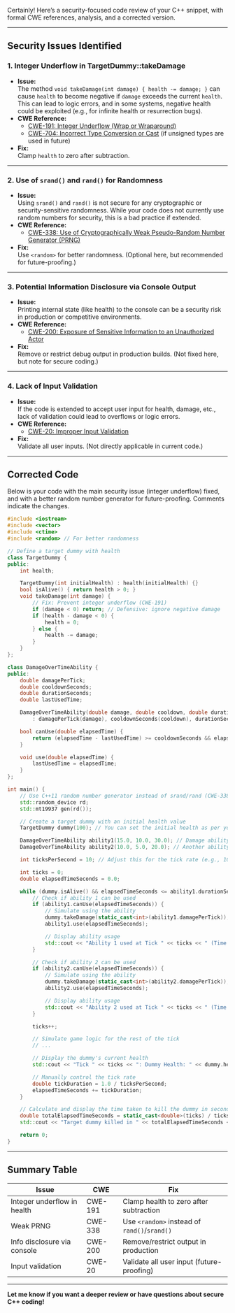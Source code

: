 Certainly! Here’s a security-focused code review of your C++ snippet, with formal CWE references, analysis, and a corrected version.

---

## Security Issues Identified

### 1. **Integer Underflow in TargetDummy::takeDamage**
- **Issue:**  
  The method `void takeDamage(int damage) { health -= damage; }` can cause `health` to become negative if `damage` exceeds the current `health`. This can lead to logic errors, and in some systems, negative health could be exploited (e.g., for infinite health or resurrection bugs).
- **CWE Reference:**  
  - [CWE-191: Integer Underflow (Wrap or Wraparound)](https://cwe.mitre.org/data/definitions/191.html)
  - [CWE-704: Incorrect Type Conversion or Cast](https://cwe.mitre.org/data/definitions/704.html) (if unsigned types are used in future)
- **Fix:**  
  Clamp `health` to zero after subtraction.

---

### 2. **Use of `srand()` and `rand()` for Randomness**
- **Issue:**  
  Using `srand()` and `rand()` is not secure for any cryptographic or security-sensitive randomness. While your code does not currently use random numbers for security, this is a bad practice if extended.
- **CWE Reference:**  
  - [CWE-338: Use of Cryptographically Weak Pseudo-Random Number Generator (PRNG)](https://cwe.mitre.org/data/definitions/338.html)
- **Fix:**  
  Use `<random>` for better randomness. (Optional here, but recommended for future-proofing.)

---

### 3. **Potential Information Disclosure via Console Output**
- **Issue:**  
  Printing internal state (like health) to the console can be a security risk in production or competitive environments.
- **CWE Reference:**  
  - [CWE-200: Exposure of Sensitive Information to an Unauthorized Actor](https://cwe.mitre.org/data/definitions/200.html)
- **Fix:**  
  Remove or restrict debug output in production builds. (Not fixed here, but note for secure coding.)

---

### 4. **Lack of Input Validation**
- **Issue:**  
  If the code is extended to accept user input for health, damage, etc., lack of validation could lead to overflows or logic errors.
- **CWE Reference:**  
  - [CWE-20: Improper Input Validation](https://cwe.mitre.org/data/definitions/20.html)
- **Fix:**  
  Validate all user inputs. (Not directly applicable in current code.)

---

## Corrected Code

Below is your code with the main security issue (integer underflow) fixed, and with a better random number generator for future-proofing. Comments indicate the changes.

```cpp
#include <iostream>
#include <vector>
#include <ctime>
#include <random> // For better randomness

// Define a target dummy with health
class TargetDummy {
public:
    int health;

    TargetDummy(int initialHealth) : health(initialHealth) {}
    bool isAlive() { return health > 0; }
    void takeDamage(int damage) {
        // Fix: Prevent integer underflow (CWE-191)
        if (damage < 0) return; // Defensive: ignore negative damage
        if (health - damage < 0) {
            health = 0;
        } else {
            health -= damage;
        }
    }
};

class DamageOverTimeAbility {
public:
    double damagePerTick;
    double cooldownSeconds;
    double durationSeconds;
    double lastUsedTime;

    DamageOverTimeAbility(double damage, double cooldown, double duration)
        : damagePerTick(damage), cooldownSeconds(cooldown), durationSeconds(duration), lastUsedTime(-cooldown) {}

    bool canUse(double elapsedTime) {
        return (elapsedTime - lastUsedTime) >= cooldownSeconds && elapsedTime <= durationSeconds;
    }

    void use(double elapsedTime) {
        lastUsedTime = elapsedTime;
    }
};

int main() {
    // Use C++11 random number generator instead of srand/rand (CWE-338)
    std::random_device rd;
    std::mt19937 gen(rd());

    // Create a target dummy with an initial health value
    TargetDummy dummy(100); // You can set the initial health as per your requirements

    DamageOverTimeAbility ability1(15.0, 10.0, 30.0); // Damage ability: 15 damage every 10 seconds, for 30 seconds
    DamageOverTimeAbility ability2(10.0, 5.0, 20.0); // Another ability: 10 damage every 5 seconds, for 20 seconds

    int ticksPerSecond = 10; // Adjust this for the tick rate (e.g., 10 ticks per second)

    int ticks = 0;
    double elapsedTimeSeconds = 0.0;

    while (dummy.isAlive() && elapsedTimeSeconds <= ability1.durationSeconds) {
        // Check if ability 1 can be used
        if (ability1.canUse(elapsedTimeSeconds)) {
            // Simulate using the ability
            dummy.takeDamage(static_cast<int>(ability1.damagePerTick));
            ability1.use(elapsedTimeSeconds);

            // Display ability usage
            std::cout << "Ability 1 used at Tick " << ticks << " (Time: " << elapsedTimeSeconds << "s)" << std::endl;
        }

        // Check if ability 2 can be used
        if (ability2.canUse(elapsedTimeSeconds)) {
            // Simulate using the ability
            dummy.takeDamage(static_cast<int>(ability2.damagePerTick));
            ability2.use(elapsedTimeSeconds);

            // Display ability usage
            std::cout << "Ability 2 used at Tick " << ticks << " (Time: " << elapsedTimeSeconds << "s)" << std::endl;
        }

        ticks++;

        // Simulate game logic for the rest of the tick
        // ...

        // Display the dummy's current health
        std::cout << "Tick " << ticks << ": Dummy Health: " << dummy.health << std::endl;

        // Manually control the tick rate
        double tickDuration = 1.0 / ticksPerSecond;
        elapsedTimeSeconds += tickDuration;
    }

    // Calculate and display the time taken to kill the dummy in seconds
    double totalElapsedTimeSeconds = static_cast<double>(ticks) / ticksPerSecond;
    std::cout << "Target dummy killed in " << totalElapsedTimeSeconds << " seconds." << std::endl;

    return 0;
}
```

---

## Summary Table

| Issue | CWE | Fix |
|-------|-----|-----|
| Integer underflow in health | CWE-191 | Clamp health to zero after subtraction |
| Weak PRNG | CWE-338 | Use `<random>` instead of `rand()`/`srand()` |
| Info disclosure via console | CWE-200 | Remove/restrict output in production |
| Input validation | CWE-20 | Validate all user input (future-proofing) |

---

**Let me know if you want a deeper review or have questions about secure C++ coding!**